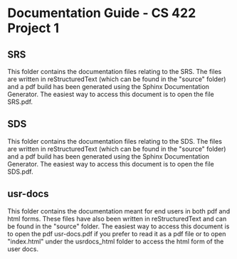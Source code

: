 # Documentation Guide - CS 422 Project 1

## SRS

This folder contains the documentation files relating to the SRS. The files are written in reStructuredText (which can be found in the "source" folder) and a pdf build has been generated using the Sphinx Documentation Generator. The easiest way to access this document is to open the file SRS.pdf.

## SDS

This folder contains the documentation files relating to the SDS. The files are written in reStructuredText (which can be found in the "source" folder) and a pdf build has been generated using the Sphinx Documentation Generator. The easiest way to access this document is to open the file SDS.pdf.


## usr-docs

This folder contains the documentation meant for end users in both pdf and html forms. These files have also been written in reStructuredText and can be found in the "source" folder. The easiest way to access this document is to open the pdf usr-docs.pdf if you prefer to read it as a pdf file or to open "index.html" under the usrdocs_html  folder to access the html form of the user docs.